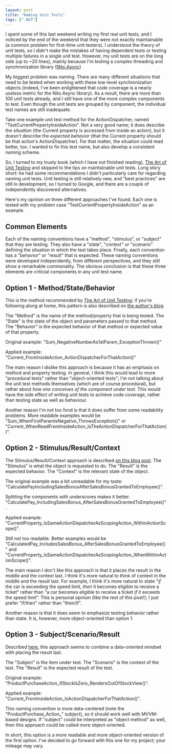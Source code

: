 ```yaml
---
layout: post
title: "Naming Unit Tests"
tags: [".NET"]
---
```



I spent some of this last weekend writing my first real unit tests, and I noticed by the end of the weekend that they were not exactly maintainable (a common problem for first-time unit testers). I understood the theory of unit tests, so I didn't make the mistakes of having dependent tests or testing multiple failures in a single unit test. However, my unit tests are on the long side (up to ~20 lines), mainly because I'm testing a complex threading and synchronization library ([Nito.Async](http://www.codeplex.com/NitoAsync))





My biggest problem was naming. There are many different situations that need to be tested when working with these low-level synchronization objects (indeed, I've been enlightened that code coverage is a nearly useless metric for the Nito.Async library). As a result, there are more than 100 unit tests already, and I still have one of the more complex components to test. Even though the unit tests are grouped by component, the individual test names are still inadequate.





Take one example unit test method for the ActionDispatcher, named "TestCurrentPropertyInsideAction". Not a very good name; it does describe the _situation_ (the Current property is accessed from inside an action), but it doesn't describe the _expected behavior_ (that the Current property should be that action's ActionDispatcher). For that matter, the situation could read better, too. I wanted to fix this test name, but also develop a consistent naming scheme.





So, I turned to my trusty book (which I have not finished reading), [The Art of Unit Testing](http://www.amazon.com/gp/product/1933988274?ie=UTF8&tag=stepheclearys-20&linkCode=as2&camp=1789&creative=390957&creativeASIN=1933988274) and skipped to the tips on maintainable unit tests. Long story short: he had some recommendations I didn't particularly care for regarding naming unit tests. Unit testing is still relatively new, and "best practices" are still in development, so I turned to Google, and there are a couple of independently discovered alternatives.





Here's my opinion on three different approaches I've found. Each one is tested with my problem case "TestCurrentPropertyInsideAction" as an example.



## Common Elements



Each of the naming conventions have a "method", "stimulus", or "subject" that they are testing. They also have a "state", "context" or "scenario" defining the situation in which the test takes place. Finally, each convention has a "behavior" or "result" that is expected. These naming conventions were developed independently, from different perspectives, and they still show a remarkable commonality. The obvious conclusion is that these three elements are criticial components in any unit test name.



## Option 1 - Method/State/Behavior



This is the method recommended by [The Art of Unit Testing](http://www.amazon.com/gp/product/1933988274?ie=UTF8&tag=stepheclearys-20&linkCode=as2&camp=1789&creative=390957&creativeASIN=1933988274); if you're following along at home, this pattern is also described on [the author's blog](http://weblogs.asp.net/rosherove/archive/2005/04/03/TestNamingStandards.aspx).





The "Method" is the name of the method/property that is being tested. The "State" is the state of the object and parameters passed to that method. The "Behavior" is the expected behavior of that method or expected value of that property.





Original example: "Sum_NegativeNumberAs1stParam_ExceptionThrown()"





Applied example: "Current_FromInsideAction_ActionDispatcherForThatAction()"





The main reason I dislike this approach is because it has an emphasis on method and property testing. In general, I think this would lead to more "procedural tests" rather than "object-oriented tests"; I'm not talking about the unit test methods themselves (which are of course procedural), but rather about _how one conceives of the component under test_. This would have the side effect of writing unit tests to achieve code coverage, rather than testing state as well as behaviour.





Another reason I'm not too fond is that it does suffer from some readability problems. More readable examples would be "Sum_WhenFirstParamIsNegative_ThrowsException()" or "Current_WhenReadFromInsideAction_IsTheActionDispatcherForThatAction()".



## Option 2 - Stimulus/Result/Context



The Stimulus/Result/Context approach is described [on this blog post](http://weblogs.asp.net/pgielens/archive/2006/04/30/444517.aspx).  The "Stimulus" is what the object is requested to do. The "Result" is the expected behavior. The "Context" is the relevant state of the object.





The original example was a bit unreadable for my taste: "CalculatePayIncludingSalesBonusAfterSalesBonusGrantedToEmployee()".





Splitting the components with underscores makes it better: "CalculatePay_IncludingSalesBonus_AfterSalesBonusGrantedToEmployee()".





Applied example: "CurrentProperty_IsSameActionDispatcherAsScopingAction_WithinActionScope()".





Still not too readable. Better examples would be "CalculatedPay_IncludesSalesBonus_AfterSalesBonusGrantedToEmployee()" and "CurrentProperty_IsSameActionDispatcherAsScopingAction_WhenWithinActionScope()".





The main reason I don't like this approach is that it places the result in the middle and the context last. I think it's more natural to think of context in the middle and the result last. For example, I think it's more natural to state "_if_ the car is exceeding the speed limit, _then_ it becomes eligible to receive a ticket" rather than "a car becomes eligible to receive a ticket _if_ it exceeds the speed limit". This is personal opinion (like the rest of this post!); I just prefer "if/then" rather than "then/if".





Another reason is that it does seem to emphasize testing behavior rather than state. It is, however, more object-oriented than option 1.



## Option 3 - Subject/Scenario/Result



Described [here](http://blog.codeville.net/2009/08/24/writing-great-unit-tests-best-and-worst-practises/), this approach seems to combine a data-oriented mindset with placing the result last.





The "Subject" is the item under test. The "Scenario" is the context of the test. The "Result" is the expected result of the test.





Original example: "ProductPurchaseAction_IfStockIsZero_RendersOutOfStockView()".





Applied example: "Current_FromInsideAction_IsActionDispatcherForThatAction()".





This naming convention is more data-centered (note the "ProductPurchase_Action_" subject), so it should work well with MVVM-based designs. If "subject" could be interpreted as "object method" as well, then this approach could be called more object-oriented.





In short, this option is a more readable and more object-oriented version of the first option. I've decided to go forward with this one for my project; your mileage may vary.

